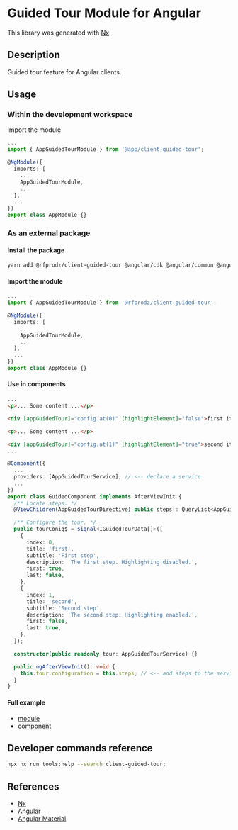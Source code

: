 # Guided Tour Module for Angular

This library was generated with [Nx](https://nx.dev).

## Description

Guided tour feature for Angular clients.

## Usage

### Within the development workspace

Import the module

```typescript
...
import { AppGuidedTourModule } from '@app/client-guided-tour';

@NgModule({
  imports: [
    ...
    AppGuidedTourModule,
    ...
  ],
  ...
})
export class AppModule {}
```

### As an external package

#### Install the package

```bash
yarn add @rfprodz/client-guided-tour @angular/cdk @angular/common @angular/core @angular/material @angular/router
```

#### Import the module

```typescript
...
import { AppGuidedTourModule } from '@rfprodz/client-guided-tour';

@NgModule({
  imports: [
    ...
    AppGuidedTourModule,
    ...
  ],
  ...
})
export class AppModule {}
```

#### Use in components

```html
...
<p>... Some content ...</p>

<div [appGuidedTour]="config.at(0)" [highlightElement]="false">first item to explain</div>

<p>... Some content ...</p>

<div [appGuidedTour]="config.at(1)" [highlightElement]="true">second item to explain</div>
...
```

```typescript
@Component({
  ...
  providers: [AppGuidedTourService], // <-- declare a service
  ...
})
export class GuidedComponent implements AfterViewInit {
  /** Locate steps. */
  @ViewChildren(AppGuidedTourDirective) public steps!: QueryList<AppGuidedTourDirective>;

  /** Configure the tour. */
  public tourConig$ = signal<IGuidedTourData[]>([
    {
      index: 0,
      title: 'first',
      subtitle: 'First step',
      description: 'The first step. Highlighting disabled.',
      first: true,
      last: false,
    },
    {
      index: 1,
      title: 'second',
      subtitle: 'Second step',
      description: 'The second step. Highlighting enabled.',
      first: false,
      last: true,
    },
  ]);

  constructor(public readonly tour: AppGuidedTourService) {}

  public ngAfterViewInit(): void {
    this.tour.configuration = this.steps; // <-- add steps to the service
  }
}
```

#### Full example

- [module](https://github.com/rfprod/nx-ng-starter/blob/main/libs/client-guided-tour/src/lib/guided-tour-example.module.ts)
- [component](https://github.com/rfprod/nx-ng-starter/tree/main/libs/client-guided-tour/src/lib/components/guided-tour-example)

## Developer commands reference

```bash
npx nx run tools:help --search client-guided-tour:
```

## References

- [Nx](https://nx.dev)
- [Angular](https://angular.io)
- [Angular Material](https://material.angular.io)
